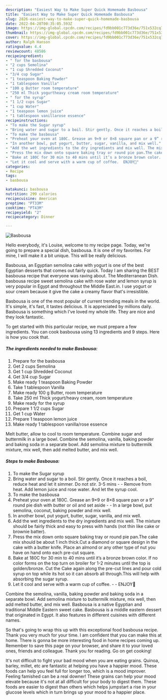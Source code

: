 ```yaml
---
description: "Easiest Way to Make Super Quick Homemade Basbousa"
title: "Easiest Way to Make Super Quick Homemade Basbousa"
slug: 2826-easiest-way-to-make-super-quick-homemade-basbousa
date: 2022-04-28T00:35:05.593Z
image: https://img-global.cpcdn.com/recipes/fd9bb001c773d36e/751x532cq70/basbousa-recipe-main-photo.jpg
thumbnail: https://img-global.cpcdn.com/recipes/fd9bb001c773d36e/751x532cq70/basbousa-recipe-main-photo.jpg
cover: https://img-global.cpcdn.com/recipes/fd9bb001c773d36e/751x532cq70/basbousa-recipe-main-photo.jpg
author: Ralph Hanson
ratingvalue: 4.4
reviewcount: 48586
recipeingredient:
- " for the basbousa"
- "2 cups Semolina"
- "1 cup Shredded Coconut"
- "3/4 cup Sugar"
- "1 teaspoon Baking Powder"
- "1 tablespoon Vanilla"
- "100 g Butter room temperature"
- "250 ml Thick yogurtheavy cream room temperature"
- " for the syrup"
- "1 1/2 cups Sugar"
- "1 cup Water"
- "1 teaspoon lemon juice"
- "1 tablespoon vanillarose essence"
recipeinstructions:
- "To make the Sugar syrup"
- "Bring water and sugar to a boil. Stir gently. Once it reaches a boil, reduce heat and let it simmer. Do not stir. 3-5 mins  Remove from heat. Add lemon juice and rose water. And let the syrup cool."
- "To make the basbousa"
- "Preheat your oven at 180C. Grease an 9×9 or 8×8 square pan or a 9” round pie dish with butter or oil and set aside  In a large bowl, put semolina, coconut, baking powder and mix well."
- "In another bowl, put yogurt, butter, sugar, vanilla, and mix well."
- "Add the wet ingredients to the dry ingredients and mix well. The mixture should be fairly thick and easy to press with hands (not thin like cake or brownie batter)."
- "Press the mix down onto square baking tray or round pie pan.The cake mix should be about 1 inch thick.Cut a diamond or square design in the cake with a butter knife. Place an almond or any other type of nut you have on hand onto each pre-cut square."
- "Bake at 180C for 30 min to 40 mins until it’s a bronze brown color. If no color forms on the top turn on broiler for 1-2 minutes until the top is golden/bronze. Cut the Cake again along the pre-cut lines and pour cold syrup on top while its hot so it can absorb all through.This will help with absorbing the sugar syrup."
- "Let it cool and serve with a warm cup of coffee.  ENJOY🌹"
categories:
- Recipe
tags:
- basbousa

katakunci: basbousa 
nutrition: 299 calories
recipecuisine: American
preptime: "PT33M"
cooktime: "PT43M"
recipeyield: "2"
recipecategory: Dinner

---
```



![Basbousa](https://img-global.cpcdn.com/recipes/fd9bb001c773d36e/751x532cq70/basbousa-recipe-main-photo.jpg)

Hello everybody, it's Louise, welcome to my recipe page. Today, we're going to prepare a special dish, basbousa. It is one of my favorites. For mine, I will make it a bit unique. This will be really delicious.

Basbousa, an Egyptian semolina cake with yogurt is one of the best Egyptian desserts that comes out fairly quick. Today I am sharing the BEST basbousa recipe that everyone was raving about. The Mediterranean Dish. basbousa recipe sweet semolina cake with rose water and lemon syrup is very popular in Egypt and throughout the Middle East.in. I use yogurt or sour cream because it give the cake a creamy flavor that&#39;s irresistible.

Basbousa is one of the most popular of current trending meals in the world. It's simple, it's fast, it tastes delicious. It is appreciated by millions daily. Basbousa is something which I've loved my whole life. They are nice and they look fantastic.


To get started with this particular recipe, we must prepare a few ingredients. You can cook basbousa using 13 ingredients and 9 steps. Here is how you cook that.

<!--inarticleads1-->

##### The ingredients needed to make Basbousa:

1. Prepare  for the basbousa
1. Get 2 cups Semolina
1. Get 1 cup Shredded Coconut
1. Get 3/4 cup Sugar
1. Make ready 1 teaspoon Baking Powder
1. Take 1 tablespoon Vanilla
1. Make ready 100 g Butter, room temperature
1. Take 250 ml Thick yogurt/heavy cream, room temperature
1. Make ready  for the syrup
1. Prepare 1 1/2 cups Sugar
1. Get 1 cup Water
1. Prepare 1 teaspoon lemon juice
1. Make ready 1 tablespoon vanilla/rose essence


Melt butter, allow to cool to room temperature. Combine sugar and buttermilk in a large bowl. Combine the semolina, vanilla, baking powder and baking soda in a separate bowl. Add semolina mixture to buttermilk mixture, mix well, then add melted butter, and mix well. 

<!--inarticleads2-->

##### Steps to make Basbousa:

1. To make the Sugar syrup
1. Bring water and sugar to a boil. Stir gently. Once it reaches a boil, reduce heat and let it simmer. Do not stir. 3-5 mins -  - Remove from heat. Add lemon juice and rose water. And let the syrup cool.
1. To make the basbousa
1. Preheat your oven at 180C. Grease an 9×9 or 8×8 square pan or a 9” round pie dish with butter or oil and set aside -  - In a large bowl, put semolina, coconut, baking powder and mix well.
1. In another bowl, put yogurt, butter, sugar, vanilla, and mix well.
1. Add the wet ingredients to the dry ingredients and mix well. The mixture should be fairly thick and easy to press with hands (not thin like cake or brownie batter).
1. Press the mix down onto square baking tray or round pie pan.The cake mix should be about 1 inch thick.Cut a diamond or square design in the cake with a butter knife. Place an almond or any other type of nut you have on hand onto each pre-cut square.
1. Bake at 180C for 30 min to 40 mins until it’s a bronze brown color. If no color forms on the top turn on broiler for 1-2 minutes until the top is golden/bronze. Cut the Cake again along the pre-cut lines and pour cold syrup on top while its hot so it can absorb all through.This will help with absorbing the sugar syrup.
1. Let it cool and serve with a warm cup of coffee. -  - ENJOY🌹


Combine the semolina, vanilla, baking powder and baking soda in a separate bowl. Add semolina mixture to buttermilk mixture, mix well, then add melted butter, and mix well. Basbousa is a native Egyptian and traditional Middle Eastern sweet cake. Basbousa is a middle eastern dessert that originated in Egypt. It also features in different cuisines with different names. 

So that's going to wrap this up with this exceptional food basbousa recipe. Thank you very much for your time. I am confident that you can make this at home. There is gonna be more interesting food in home recipes coming up. Remember to save this page on your browser, and share it to your loved ones, friends and colleague. Thank you for reading. Go on get cooking!

It's not difficult to fight your bad mood when you are eating grains. Quinoa, barley, millet, etc are fantastic at helping you have a happier mood. These foods can help you feel full for longer too, which is a mood improver. Feeling famished can be a real downer! These grains can help your mood elevate because it's not at all difficult for your body to digest them. These foods are easier to digest than others which helps jumpstart a rise in your glucose levels which in turn brings up your mood to a happier place.
